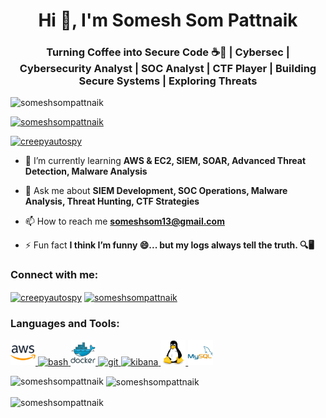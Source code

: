 <h1 align="center">Hi 👋, I'm Somesh Som Pattnaik</h1>
<h3 align="center">Turning Coffee into Secure Code ☕🔐 | Cybersec | Cybersecurity Analyst | SOC Analyst | CTF Player | Building Secure Systems | Exploring Threats</h3>

<p align="left"> <img src="https://komarev.com/ghpvc/?username=someshsompattnaik&label=Profile%20views&color=0e75b6&style=flat" alt="someshsompattnaik" /> </p>

<p align="left"> <a href="https://github.com/ryo-ma/github-profile-trophy"><img src="https://github-profile-trophy.vercel.app/?username=someshsompattnaik" alt="someshsompattnaik" /></a> </p>

<p align="left"> <a href="https://twitter.com/creepyautospy" target="blank"><img src="https://img.shields.io/twitter/follow/creepyautospy?logo=twitter&style=for-the-badge" alt="creepyautospy" /></a> </p>

- 🌱 I’m currently learning **AWS & EC2, SIEM, SOAR, Advanced Threat Detection, Malware Analysis**

- 💬 Ask me about **SIEM Development, SOC Operations, Malware Analysis, Threat Hunting, CTF Strategies**

- 📫 How to reach me **someshsom13@gmail.com**

- ⚡ Fun fact **I think I’m funny 😄... but my logs always tell the truth. 🔍🖥️**

<h3 align="left">Connect with me:</h3>
<p align="left">
<a href="https://twitter.com/creepyautospy" target="blank"><img align="center" src="https://raw.githubusercontent.com/rahuldkjain/github-profile-readme-generator/master/src/images/icons/Social/twitter.svg" alt="creepyautospy" height="30" width="40" /></a>
<a href="https://linkedin.com/in/someshsompattnaik" target="blank"><img align="center" src="https://raw.githubusercontent.com/rahuldkjain/github-profile-readme-generator/master/src/images/icons/Social/linked-in-alt.svg" alt="someshsompattnaik" height="30" width="40" /></a>
</p>

<h3 align="left">Languages and Tools:</h3>
<p align="left"> <a href="https://aws.amazon.com" target="_blank" rel="noreferrer"> <img src="https://raw.githubusercontent.com/devicons/devicon/master/icons/amazonwebservices/amazonwebservices-original-wordmark.svg" alt="aws" width="40" height="40"/> </a> <a href="https://www.gnu.org/software/bash/" target="_blank" rel="noreferrer"> <img src="https://www.vectorlogo.zone/logos/gnu_bash/gnu_bash-icon.svg" alt="bash" width="40" height="40"/> </a> <a href="https://www.docker.com/" target="_blank" rel="noreferrer"> <img src="https://raw.githubusercontent.com/devicons/devicon/master/icons/docker/docker-original-wordmark.svg" alt="docker" width="40" height="40"/> </a> <a href="https://git-scm.com/" target="_blank" rel="noreferrer"> <img src="https://www.vectorlogo.zone/logos/git-scm/git-scm-icon.svg" alt="git" width="40" height="40"/> </a> <a href="https://www.elastic.co/kibana" target="_blank" rel="noreferrer"> <img src="https://www.vectorlogo.zone/logos/elasticco_kibana/elasticco_kibana-icon.svg" alt="kibana" width="40" height="40"/> </a> <a href="https://www.linux.org/" target="_blank" rel="noreferrer"> <img src="https://raw.githubusercontent.com/devicons/devicon/master/icons/linux/linux-original.svg" alt="linux" width="40" height="40"/> </a> <a href="https://www.mysql.com/" target="_blank" rel="noreferrer"> <img src="https://raw.githubusercontent.com/devicons/devicon/master/icons/mysql/mysql-original-wordmark.svg" alt="mysql" width="40" height="40"/> </a> </p>

<p><img align="left" src="https://github-readme-stats.vercel.app/api/top-langs?username=someshsompattnaik&show_icons=true&locale=en&layout=compact" alt="someshsompattnaik" /></p>

<p>&nbsp;<img align="center" src="https://github-readme-stats.vercel.app/api?username=someshsompattnaik&show_icons=true&locale=en" alt="someshsompattnaik" /></p>

<p><img align="center" src="https://github-readme-streak-stats.herokuapp.com/?user=someshsompattnaik&" alt="someshsompattnaik" /></p>
